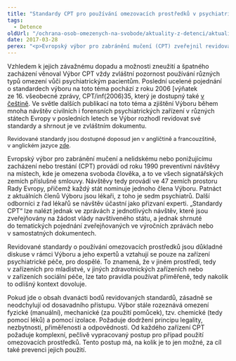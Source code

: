 ```yaml
---
title: "Standardy CPT pro používání omezovacích prostředků v psychiatrických zařízeních"
tags:
  - Detence
oldUrl: "/ochrana-osob-omezenych-na-svobode/aktuality-z-detenci/aktuality-z-detenci-2017/standardy-cpt-pro-pouzivani-omezovacich-prostredku-v-psychiatrickych-zarizenich/"
date: 2017-03-28
perex: "<p>Evropský výbor pro zabránění mučení (CPT) zveřejnil revidované standardy používání omezovacích prostředků v psychiatrických zařízení pro dospělé</p>"
---
```


<!-- imported from the old website -->

<p>Vzhledem k jejich závažnému dopadu a možnosti zneužití a špatného zacházení věnoval Výbor CPT vždy zvláštní pozornost používání různých typů omezení vůči psychiatrickým pacientům. Poslední ucelené pojednání o standardech výboru na toto téma pochází z roku 2006 [výňatek ze 16. všeobecné zprávy, CPT/inf(2006)35, který je dostupný také <a href="https://rm.coe.int/CoERMPublicCommonSearchServices/DisplayDCTMContent?documentId=09000016806ccea3" target="_blank">v češtině</a>. Ve světle dalších publikací na toto téma a zjištění Výboru během mnoha návštěv civilních i forensních psychiatrických zařízení v různých státech Evropy v posledních letech se Výbor rozhodl revidovat své standardy a shrnout je ve zvláštním dokumentu.</p><p><span style="font-size: 12.8px;">Revidované standardy jsou dostupné doposud jen v angličtině a francouzštině, v anglickém jazyce </span><a href="https://rm.coe.int/CoERMPublicCommonSearchServices/DisplayDCTMContent?documentId=09000016807001c3" target="_blank" style="font-size: 12.8px;">zde</a><span style="font-size: 12.8px;">.</span></p><p>Evropský výbor pro zabránění mučení a nelidskému nebo ponižujícímu zacházení nebo trestání (CPT) provádí od roku 1990 preventivní návštěvy na místech, kde je omezena svoboda člověka, a to ve všech signatářských zemích příslušné smlouvy. Návštěvy tedy provádí ve 47 zemích prostoru Rady Evropy, přičemž každý stát nominuje jednoho člena Výboru. Patnáct z aktuálních členů Výboru jsou lékaři, z toho je sedm psychia<a name="_GoBack"></a>trů. Další odborníci z řad lékařů se návštěv účastní jako přizvaní experti. „Standardy CPT“ lze nalézt jednak ve zprávách z jednotlivých návštěv, které jsou zveřejňovány na žádost vlády navštíveného státu, a jednak shrnuté do tematických pojednání zveřejňovaných ve výročních zprávách nebo v samostatných dokumentech.</p> <p>Revidované standardy o používání omezovacích prostředků jsou důkladné diskuse v rámci Výboru a jeho expertů a vztahují se pouze na zařízení psychiatrické péče, pro dospělé. To znamená, že v jiném prostředí, tedy v zařízeních pro mladistvé, v jiných zdravotnických zařízeních nebo v zařízeních sociální péče, lze tato pravidla používat přiměřeně, tedy nakolik to odlišný kontext dovoluje.</p> <p>Pokud jde o obsah dvanácti bodů revidovaných standardů, zásadně se neodchylují od dosavadního přístupu. Výbor stále rozeznává omezení fyzické (manuální), mechanické (za použití pomůcek), tzv. chemické (tedy pomocí léků) a pomocí izolace. Požaduje dodržení principu legality, nezbytnosti, přiměřenosti a odpovědnosti. Od každého zařízení CPT požaduje komplexní, pečlivě vypracovaný postup pro případ použití omezovacích prostředků. Tento postup má, na kolik je to jen možné, za cíl také prevenci jejich použití. </p>
